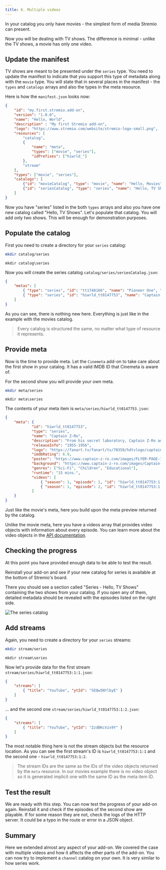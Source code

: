 ```yaml
---
title: 6. Multiple videos
---
```


In your catalog you only have movies - the simplest form of media Stremio can present.

Now you will be dealing with TV shows. The difference is minimal - unlike the TV shows, a movie has only one video.

Update the manifest
---

TV shows are meant to be presented under the `series` type. You need to update the manifest to indicate that you support this type of metadata along with the `movie` type. You will state that in several places in the manifest - the `types` and `catalogs` arrays and also the types in the meta resource.

Here is how the `manifest.json` looks now:

```json
{
    "id": "my.first.stremio.add-on",
    "version": "1.0.0",
    "name": "Hello, World",
    "description" : "My first Stremio add-on",
    "logo": "https://www.stremio.com/website/stremio-logo-small.png",
    "resources": [
        "catalog",
        {
            "name": "meta",
            "types": ["movie", "series"],
            "idPrefixes": ["hiwrld_"]
        },
        "stream"
    ],
    "types": ["movie", "series"],
    "catalogs": [
        {"id": "movieCatalog", "type": "movie", "name": "Hello, Movies"},
        {"id": "seriesCatalog", "type": "series", "name": "Hello, TV Shows"}
    ]
}
```

Now you have "series" listed in the both `types` arrays and also you have one new catalog called "Hello, TV Shows". Let's populate that catalog. You will add only two shows. This will be enough for demonstration purposes.

Populate the catalog
---

First you need to create a directory for your `series` catalog:

<!--DOCUSAURUS_CODE_TABS-->
<!--bash-->
```sh
mkdir catalog/series
```
<!--cmd-->
```batch
mkdir catalog\series
```
<!--END_DOCUSAURUS_CODE_TABS-->

Now you will create the series catalog `catalog/series/seriesCatalog.json`:

```json
{
    "metas": [
        { "type": "series", "id": "tt1748166", "name": "Pioneer One", "poster": "https://images.metahub.space/poster/medium/tt1748166/img", "genres": ["Drama", "Sci-Fi"]},
        { "type": "series", "id": "hiwrld_tt0147753", "name": "Captain Z-Ro", "poster": "https://www.captain-z-ro.com/images/FLYER-PAGE-1_250.gif", "genres": ["Sci-Fi", "Children", "Educational"] }
    ]
}
```

As you can see, there is nothing new here. Everything is just like in the example with the movies catalog.

> Every catalog is structured the same, no matter what type of resource it represents.

Provide meta
---

Now is the time to provide meta. Let the `Cinemeta` add-on to take care about the first show in your catalog. It has a valid IMDB ID that Cinemeta is aware of.

For the second show you will provide your own meta.

<!--DOCUSAURUS_CODE_TABS-->
<!--bash-->
```sh
mkdir meta/series
```
<!--cmd-->
```batch
mkdir meta\series
```
<!--END_DOCUSAURUS_CODE_TABS-->

The contents of your meta item is `meta/series/hiwrld_tt0147753.json`:

```json
{
    "meta": {
            "id": "hiwrld_tt0147753",
            "type": "series",
            "name": "Captain Z-Ro",
            "description": "From his secret laboratory, Captain Z-Ro and his associates use their time machine, the ZX-99, to learn from the past and plan for the future.",
            "releaseInfo": "1955-1956",
            "logo": "https://fanart.tv/fanart/tv/70358/hdtvlogo/captain-z-ro-530995d5e979d.png",
            "imdbRating": 6.9,
            "poster": "https://www.captain-z-ro.com/images/FLYER-PAGE-1_250.gif",
            "background": "https://www.captain-z-ro.com/images/Captain-Z--R0_500.jpg",
            "genres": ["Sci-Fi", "Children", "Educational"],
            "runtime": "15 mins.",
            "videos": [
                { "season": 1, "episode": 1, "id": "hiwrld_tt0147753:1:1", "title": "Christopher Columbus", "released": "1955-12-18" },
                { "season": 1, "episode": 2, "id": "hiwrld_tt0147753:1:2", "title": "Daniel Boone", "released": "1955-12-25" }
            ]
    }
}
```

Just like the movie's meta, here you build upon the meta preview returned by the catalog.

Unlike the movie meta, here you have a videos array that provides video objects with information about every episode. You can learn more about the video objects in the [API documentation](https://github.com/Stremio/stremio-addon-sdk/blob/master/docs/api/responses/meta.md#video-object).

Checking the progress
---

At this point you have provided enough data to be able to test the result.

Reinstall your add-on and see if your new catalog for series is available at the bottom of Stremio's board.

There you should see a section called "Series - Hello, TV Shows" containing the two shows from your catalog. If you open any of them, detailed metadata should be revealed with the episodes listed on the right side.

![The series catalog](/stremio-addon-guide/img/catalog-series.png)

Add streams
---

Again, you need to create a directory for your `series` streams:

<!--DOCUSAURUS_CODE_TABS-->
<!--bash-->
```sh
mkdir stream/series
```
<!--cmd-->
```batch
mkdir stream\series
```
<!--END_DOCUSAURUS_CODE_TABS-->

Now let's provide data for the first stream `stream/series/hiwrld_tt0147753:1:1.json`:

```json
{
    "streams": [
        { "title": "YouTube", "ytId": "5EQw5NYlbyE" }
    ]
}
```

... and the second one `stream/series/hiwrld_tt0147753:1:2.json`:

```json
{
    "streams": [
        { "title": "YouTube", "ytId": "ZzdBKcVzx9Y" }
    ]
}
```

The most notable thing here is not the stream objects but the resource location. As you can see the first stream's ID is `hiwrld_tt0147753:1:1` and the second one - `hiwrld_tt0147753:1:2`.

> The stream IDs are the same as the IDs of the video objects returned by the `meta` resource. In our movies example there is no video object so it is generated implicit one with the same ID as the meta item ID.

Test the result
---

We are ready with this step. You can now test the progress of your add-on again. Reinstall it and check if the episodes of the second show are playable. If for some reason they are not, check the logs of the HTTP server. It could be a typo in the route or error in a JSON object.

Summary
---

Here we extended almost any aspect of your add-on. We covered the case with multiple videos and how it affects the other parts of the add-on. You can now try to implement a `channel` catalog on your own. It is very similar to how series work.
